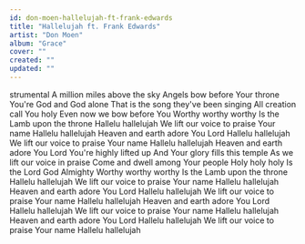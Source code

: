 ```yaml
---
id: don-moen-hallelujah-ft-frank-edwards
title: "Hallelujah ft. Frank Edwards"
artist: "Don Moen"
album: "Grace"
cover: ""
created: ""
updated: ""
---
```


strumental
A million miles above the sky
Angels bow before Your throne
You're God and God alone
That is the song they've been singing
All creation call You holy
Even now we bow before You
Worthy worthy worthy
Is the Lamb upon the throne
Hallelu hallelujah
We lift our voice to praise Your name
Hallelu hallelujah
Heaven and earth adore You Lord
Hallelu hallelujah
We lift our voice to praise Your name
Hallelu hallelujah
Heaven and earth adore You Lord
You're highly lifted up
And Your glory fills this temple
As we lift our voice in praise
Come and dwell among Your people
Holy holy holy
Is the Lord God Almighty
Worthy worthy worthy
Is the Lamb upon the throne
Hallelu hallelujah
We lift our voice to praise Your name
Hallelu hallelujah
Heaven and earth adore You Lord
Hallelu hallelujah
We lift our voice to praise Your name
Hallelu hallelujah
Heaven and earth adore You Lord
Hallelu hallelujah
We lift our voice to praise Your name
Hallelu hallelujah
Heaven and earth adore You Lord
Hallelu hallelujah
We lift our voice to praise Your name
Hallelu hallelujah